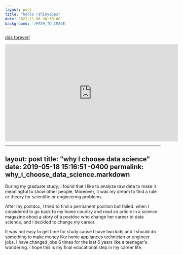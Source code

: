 ```yaml
---
layout: post
title: "hello rshinyapps"
date: 2022-11-06 08:30:00
background: '/PATH_TO_IMAGE'
---
```

<p><a href="https://6jv0lq-jason-yoon.shinyapps.io/project/"> dds forever! </a></p>

<iframe width="560" height="315" src="https://www.youtube.com/embed/1Q804zF6DwE" title="YouTube video player" frameborder="0" allow="accelerometer; autoplay; clipboard-write; encrypted-media; gyroscope; picture-in-picture" allowfullscreen></iframe>

---
layout: post
title:      "why I choose data science"
date:       2019-05-18 15:16:51 -0400
permalink:  why_i_choose_data_science.markdown
---


During my graduate study, I found that I like to analyze raw data to make it meaningful to show other people. Moreover, it was my dream to find a rule or theory for scientific or engineering problems.

After my postdoc, I tried to find a permanent position but failed. when I considered to go back to my home country and read an article in a science magazine about a story of a postdoc who change her career to data science, and I decided to change my career.

It was not easy to get time for study cause I have two kids and I should do something to make money like home appliances technician or engineer jobs. I have changed jobs 6 times for the last 6 years like a teenager's wondering.
I hope this is my final educational step in my career life.
